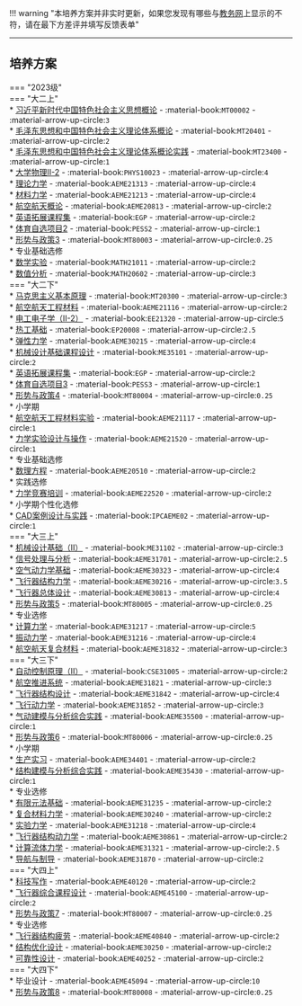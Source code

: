!!! warning "本培养方案并非实时更新，如果您发现有哪些与[教务网](https://my.cqu.edu.cn)上显示的不符，请在最下方差评并填写反馈表单"

---

## 培养方案  

=== "2023级"  
    === "大二上"  
        * [习近平新时代中国特色社会主义思想概论](../../../课程/习近平新时代中国特色社会主义思想概论.md) - :material-book:`MT00002` - :material-arrow-up-circle:`3`  
        * [毛泽东思想和中国特色社会主义理论体系概论](../../../课程/毛泽东思想和中国特色社会主义理论体系概论.md) - :material-book:`MT20401` - :material-arrow-up-circle:`2`  
        * [毛泽东思想和中国特色社会主义理论体系概论实践](../../../课程/毛泽东思想和中国特色社会主义理论体系概论实践.md) - :material-book:`MT23400` - :material-arrow-up-circle:`1`  
        * [大学物理Ⅱ-2](../../../课程/大学物理.md) - :material-book:`PHYS10023` - :material-arrow-up-circle:`4`  
        * [理论力学](../../../课程/理论力学.md) - :material-book:`AEME21313` - :material-arrow-up-circle:`4`  
        * [材料力学](../../../课程/材料力学.md) - :material-book:`AEME21213` - :material-arrow-up-circle:`4`  
        * [航空航天概论](../../../课程/航空航天概论.md) - :material-book:`AEME20813` - :material-arrow-up-circle:`2`  
        * [英语拓展课程集](../../../课程/英语.md) - :material-book:`EGP` - :material-arrow-up-circle:`2`  
        * [体育自选项目2](../../../课程/体育/index.md) - :material-book:`PESS2` - :material-arrow-up-circle:`1`  
        * [形势与政策3](../../../课程/形势与政策.md) - :material-book:`MT80003` - :material-arrow-up-circle:`0.25`  
        * 专业基础选修  
            * [数学实验](../../../课程/数学实验.md) - :material-book:`MATH21011` - :material-arrow-up-circle:`2`  
            * [数值分析](../../../课程/数值分析.md) - :material-book:`MATH20602` - :material-arrow-up-circle:`3`  
    === "大二下"  
        * [马克思主义基本原理](../../../课程/马克思主义基本原理.md) - :material-book:`MT20300` - :material-arrow-up-circle:`3`  
        * [航空航天工程材料](../../../课程/航空航天工程材料.md) - :material-book:`AEME21116` - :material-arrow-up-circle:`2`  
        * [电工电子学（Ⅱ-2）](../../../课程/电工电子学.md) - :material-book:`EE21320` - :material-arrow-up-circle:`5`  
        * [热工基础](../../../课程/热工基础.md) - :material-book:`EP20008` - :material-arrow-up-circle:`2.5`  
        * [弹性力学](../../../课程/弹性力学.md) - :material-book:`AEME30215` - :material-arrow-up-circle:`4`  
        * [机械设计基础课程设计](../../../课程/机械设计基础课程设计.md) - :material-book:`ME35101` - :material-arrow-up-circle:`2`  
        * [英语拓展课程集](../../../课程/英语.md) - :material-book:`EGP` - :material-arrow-up-circle:`2`  
        * [体育自选项目3](../../../课程/体育/index.md) - :material-book:`PESS3` - :material-arrow-up-circle:`1`  
        * [形势与政策4](../../../课程/形势与政策.md) - :material-book:`MT80004` - :material-arrow-up-circle:`0.25`  
        * 小学期  
            * [航空航天工程材料实验](../../../课程/航空航天工程材料实验.md) - :material-book:`AEME21117` - :material-arrow-up-circle:`1`  
            * [力学实验设计与操作](../../../课程/力学实验设计与操作.md) - :material-book:`AEME21520` - :material-arrow-up-circle:`1`  
        * 专业基础选修  
            * [数理方程](../../../课程/数理方程.md) - :material-book:`AEME20510` - :material-arrow-up-circle:`2`  
        * 实践选修  
            * [力学竞赛培训](../../../课程/力学竞赛培训.md) - :material-book:`AEME22520` - :material-arrow-up-circle:`2`  
        * 小学期个性化选修  
            * [CAD案例设计与实践](../../../课程/CAD案例设计与实践.md) - :material-book:`IPCAEME02` - :material-arrow-up-circle:`1`  
    === "大三上"  
        * [机械设计基础（Ⅱ）](../../../课程/机械设计基础.md) - :material-book:`ME31102` - :material-arrow-up-circle:`3`  
        * [信号处理与分析](../../../课程/信号处理与分析.md) - :material-book:`AEME31701` - :material-arrow-up-circle:`2.5`  
        * [空气动力学基础](../../../课程/空气动力学基础.md) - :material-book:`AEME30323` - :material-arrow-up-circle:`4`  
        * [飞行器结构力学](../../../课程/飞行器结构力学.md) - :material-book:`AEME30216` - :material-arrow-up-circle:`3.5`  
        * [飞行器总体设计](../../../课程/飞行器总体设计.md) - :material-book:`AEME30813` - :material-arrow-up-circle:`4`  
        * [形势与政策5](../../../课程/形势与政策.md) - :material-book:`MT80005` - :material-arrow-up-circle:`0.25`  
        * 专业选修  
            * [计算力学](../../../课程/计算力学.md) - :material-book:`AEME31217` - :material-arrow-up-circle:`5`  
            * [振动力学](../../../课程/振动力学.md) - :material-book:`AEME31216` - :material-arrow-up-circle:`4`  
            * [航空航天复合材料](../../../课程/航空航天复合材料.md) - :material-book:`AEME31832` - :material-arrow-up-circle:`3`  
    === "大三下"  
        * [自动控制原理（Ⅱ）](../../../课程/自动控制原理.md) - :material-book:`CSE31005` - :material-arrow-up-circle:`2`  
        * [航空推进系统](../../../课程/航空推进系统.md) - :material-book:`AEME31821` - :material-arrow-up-circle:`3`  
        * [飞行器结构设计](../../../课程/飞行器结构设计.md) - :material-book:`AEME31842` - :material-arrow-up-circle:`4`  
        * [飞行动力学](../../../课程/飞行动力学.md) - :material-book:`AEME31852` - :material-arrow-up-circle:`3`  
        * [气动建模与分析综合实践](../../../课程/气动建模与分析综合实践.md) - :material-book:`AEME35500` - :material-arrow-up-circle:`1`  
        * [形势与政策6](../../../课程/形势与政策.md) - :material-book:`MT80006` - :material-arrow-up-circle:`0.25`  
        * 小学期  
            * [生产实习](../../../课程/生产实习.md) - :material-book:`AEME34401` - :material-arrow-up-circle:`2`  
            * [结构建模与分析综合实践](../../../课程/结构建模与分析综合实践.md) - :material-book:`AEME35430` - :material-arrow-up-circle:`1`  
        * 专业选修  
            * [有限元法基础](../../../课程/有限元法基础.md) - :material-book:`AEME31235` - :material-arrow-up-circle:`2`  
            * [复合材料力学](../../../课程/复合材料力学.md) - :material-book:`AEME30240` - :material-arrow-up-circle:`2`  
            * [实验力学](../../../课程/实验力学.md) - :material-book:`AEME31218` - :material-arrow-up-circle:`4`  
            * [飞行器结构动力学](../../../课程/飞行器结构动力学.md) - :material-book:`AEME30861` - :material-arrow-up-circle:`2`  
            * [计算流体力学](../../../课程/计算流体力学.md) - :material-book:`AEME31321` - :material-arrow-up-circle:`2.5`  
            * [导航与制导](../../../课程/导航与制导.md) - :material-book:`AEME31870` - :material-arrow-up-circle:`2`  
    === "大四上"  
        * [科技写作](../../../课程/科技写作.md) - :material-book:`AEME40120` - :material-arrow-up-circle:`2`  
        * [飞行器综合课程设计](../../../课程/飞行器综合课程设计.md) - :material-book:`AEME45100` - :material-arrow-up-circle:`2`  
        * [形势与政策7](../../../课程/形势与政策.md) - :material-book:`MT80007` - :material-arrow-up-circle:`0.25`  
        * 专业选修  
            * [飞行器结构疲劳](../../../课程/飞行器结构疲劳.md) - :material-book:`AEME40840` - :material-arrow-up-circle:`2`  
            * [结构优化设计](../../../课程/结构优化设计.md) - :material-book:`AEME30250` - :material-arrow-up-circle:`2`  
            * [可靠性设计](../../../课程/可靠性设计.md) - :material-book:`AEME40252` - :material-arrow-up-circle:`2`  
    === "大四下"  
        * 毕业设计 - :material-book:`AEME45094` - :material-arrow-up-circle:`10`  
        * [形势与政策8](../../../课程/形势与政策.md) - :material-book:`MT80008` - :material-arrow-up-circle:`0.25`  